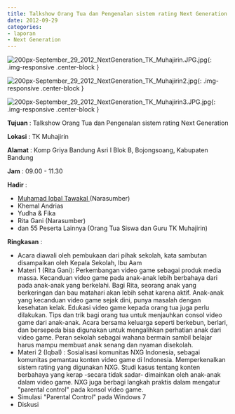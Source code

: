 ```yaml
---
title: Talkshow Orang Tua dan Pengenalan sistem rating Next Generation
date: 2012-09-29
categories:
- laporan
- Next Generation
---
```



![200px-September_29_2012_NextGeneration_TK_Muhajirin.JPG.jpg](/uploads/200px-September_29_2012_NextGeneration_TK_Muhajirin.JPG.jpg){: .img-responsive .center-block }

![200px-September_29_2012_NextGeneration_TK_Muhajirin2.jpg](/uploads/200px-September_29_2012_NextGeneration_TK_Muhajirin2.jpg){: .img-responsive .center-block }

![200px-September_29_2012_NextGeneration_TK_Muhajirin3.JPG.jpg](/uploads/200px-September_29_2012_NextGeneration_TK_Muhajirin3.JPG.jpg){: .img-responsive .center-block }


**Tujuan** : Talkshow Orang Tua dan Pengenalan sistem rating Next Generation

**Lokasi** : TK Muhajirin 

**Alamat** : Komp Griya Bandung Asri I Blok B, Bojongsoang, Kabupaten Bandung 

**Jam** : 09.00 - 11.30 

**Hadir** :
* [Muhamad Iqbal Tawakal ](http://wiki.ciptamedia.org/wiki/Muhamad_Iqbal_Tawakal) (Narasumber)
* Khemal Andrias
* Yudha & Fika
* Rita Gani (Narasumber)
* dan 55 Peserta Lainnya (Orang Tua Siswa dan Guru TK Muhajirin)

**Ringkasan** :
* Acara diawali oleh pembukaan dari pihak sekolah, kata sambutan disampaikan oleh Kepala Sekolah, Ibu Aam
* Materi 1 (Rita Gani): Perkembangan video game sebagai produk media massa. Kecanduan video game pada anak-anak lebih berbahaya dari pada anak-anak yang berkelahi. Bagi Rita, seorang anak yang berkeringan dan bau matahari akan lebih sehat karena aktif. Anak-anak yang kecanduan video game sejak dini, punya masalah dengan kesehatan kelak. Edukasi video game kepada orang tua juga perlu dilakukan. Tips dan trik bagi orang tua untuk menjauhkan consol video game dari anak-anak. Acara bersama keluarga seperti berkebun, berlari, dan bersepeda bisa digunakan untuk mengalihkan perhatian anak dari video game. Peran sekolah sebagai wahana bermain sambil belajar harus mampu membuat anak senang dan nyaman disekolah. 
* Materi 2 (Iqbal) : Sosialisasi komunitas NXG Indonesia, sebagai komunitas pemantau konten video game di Indonesia. Memperkenalkan sistem rating yang digunakan NXG. Studi kasus tentang konten berbahaya yang kerap -secara tidak sadar- dimainkan oleh anak-anak dalam video game. NXG juga berbagi langkah praktis dalam mengatur "parental control" pada konsol video game.
* Simulasi "Parental Control" pada Windows 7
* Diskusi
